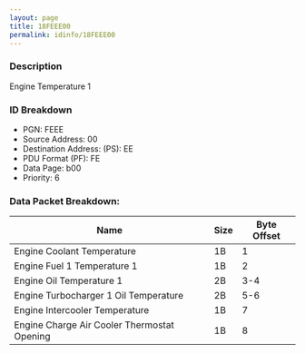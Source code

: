 ```yaml
---
layout: page
title: 18FEEE00
permalink: idinfo/18FEEE00
---
```


### Description

Engine Temperature 1

### ID Breakdown
<ul>
 <li>PGN: FEEE</li>
 <li>Source Address: 00</li>
 <li>Destination Address: (PS): EE</li>
 <li>PDU Format (PF): FE</li>
 <li>Data Page: b00</li>
 <li>Priority: 6</li>
</ul>

### Data Packet Breakdown:

| Name | Size | Byte Offset |
| ---- | ---- | ----------- |
| Engine Coolant Temperature | 1B | 1 |
| Engine Fuel 1 Temperature 1 | 1B | 2 |
| Engine Oil Temperature 1 | 2B | 3-4 |
| Engine Turbocharger 1 Oil Temperature | 2B | 5-6 |
| Engine Intercooler Temperature | 1B | 7 |
| Engine Charge Air Cooler Thermostat Opening | 1B | 8 |
